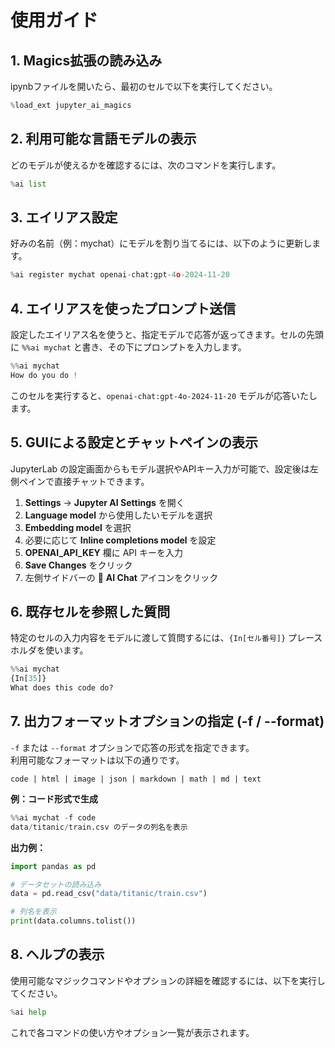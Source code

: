 # 使用ガイド

## 1. Magics拡張の読み込み
ipynbファイルを開いたら、最初のセルで以下を実行してください。

```python
%load_ext jupyter_ai_magics
```

## 2. 利用可能な言語モデルの表示
どのモデルが使えるかを確認するには、次のコマンドを実行します。

```python
%ai list
```

## 3. エイリアス設定
好みの名前（例：mychat）にモデルを割り当てるには、以下のように更新します。

```python
%ai register mychat openai-chat:gpt-4o-2024-11-20
```

## 4. エイリアスを使ったプロンプト送信
設定したエイリアス名を使うと、指定モデルで応答が返ってきます。セルの先頭に `%%ai mychat` と書き、その下にプロンプトを入力します。

```python
%%ai mychat
How do you do !
```

このセルを実行すると、`openai-chat:gpt-4o-2024-11-20` モデルが応答いたします。

## 5. GUIによる設定とチャットペインの表示
JupyterLab の設定画面からもモデル選択やAPIキー入力が可能で、設定後は左側ペインで直接チャットできます。

1. **Settings** → **Jupyter AI Settings** を開く  
2. **Language model** から使用したいモデルを選択  
3. **Embedding model** を選択  
4. 必要に応じて **Inline completions model** を設定  
5. **OPENAI_API_KEY** 欄に API キーを入力  
6. **Save Changes** をクリック  
7. 左側サイドバーの 🧠 **AI Chat** アイコンをクリック  

## 6. 既存セルを参照した質問
特定のセルの入力内容をモデルに渡して質問するには、`{In[セル番号]}` プレースホルダを使います。

```python
%%ai mychat
{In[35]}
What does this code do?
```

## 7. 出力フォーマットオプションの指定 (-f / --format)
`-f` または `--format` オプションで応答の形式を指定できます。  
利用可能なフォーマットは以下の通りです。

```
code | html | image | json | markdown | math | md | text
```

**例：コード形式で生成**

```python
%%ai mychat -f code
data/titanic/train.csv のデータの列名を表示
```

**出力例：**

```python
import pandas as pd

# データセットの読み込み
data = pd.read_csv("data/titanic/train.csv")

# 列名を表示
print(data.columns.tolist())
```

## 8. ヘルプの表示
使用可能なマジックコマンドやオプションの詳細を確認するには、以下を実行してください。

```python
%ai help
```

これで各コマンドの使い方やオプション一覧が表示されます。
